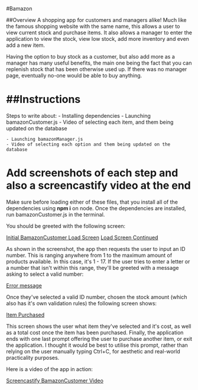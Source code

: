 #Bamazon

##Overview
A shopping app for customers and managers alike! Much like the famous shopping website with the same name, this allows a user to view current stock and purchase items. It also allows a manager to enter the application to view the stock, view low stock, add more inventory and even add a new item.

Having the option to buy stock as a customer, but also add more as a manager has many useful benefits, the main one being the fact that you can replenish stock that has been otherwise used up. If there was no manager page, eventually no-one would be able to buy anything.

##Instructions
================================================================================
Steps to write about:
    - Installing dependencies
    - Launching bamazonCustomer.js
    - Video of selecting each item, and them being updated on the database

    - Launching bamazonManager.js
    - Video of selecting each option and them being updated on the database

Add screenshots of each step and also a screencastify video at the end
================================================================================

Make sure before loading either of these files, that you install all of the dependencies using **npm i** on node.
Once the dependencies are installed, run bamazonCustomer.js in the terminal.

You should be greeted with the following screen:

[Initial BamazonCustomer Load Screen](images/bcuststart.jpg)
[Load Screen Continued](images/bcuststart2.jpg)

As shown in the screenshot, the app then requests the user to input an ID number. This is ranging anywhere from 1 to the maximum amount of products available. In this case, it's 1 - 17. If the user tries to enter a letter or a number that isn't within this range, they'll be greeted with a message asking to select a valid number:

[Error message](images/bcustvalidation.jpg)

Once they've selected a valid ID number, chosen the stock amount (which also has it's own validation rules) the following screen shows:

[Item Purchased](images/bcustpurchase.jpg)

This screen shows the user what item they've selected and it's cost, as well as a total cost once the item has been purchased. 
Finally, the application ends with one last prompt offering the user to purchase another item, or exit the application. I thought it would be best to utilise this prompt, rather than relying on the user manually typing Ctrl+C, for aesthetic and real-world practicality purposes.


Here is a video of the app in action:

[Screencastify BamazonCustomer Video](https://drive.google.com/file/d/1VzKJ8Cy6wM6HCCcyXUKEAEXtzxtzEPkw/view)

